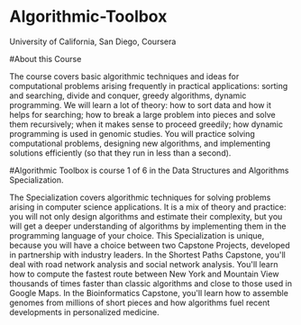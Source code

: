 # Algorithmic-Toolbox
University of California, San Diego, Coursera

#About this Course

The course covers basic algorithmic techniques and ideas for computational problems arising frequently in practical applications: sorting and searching, divide and conquer, greedy algorithms, dynamic programming. We will learn a lot of theory: how to sort data and how it helps for searching; how to break a large problem into pieces and solve them recursively; when it makes sense to proceed greedily; how dynamic programming is used in genomic studies. You will practice solving computational problems, designing new algorithms, and implementing solutions efficiently (so that they run in less than a second).

#Algorithmic Toolbox is course 1 of 6 in the Data Structures and Algorithms Specialization.

The Specialization covers algorithmic techniques for solving problems arising in computer science applications. It is a mix of theory and practice: you will not only design algorithms and estimate their complexity, but you will get a deeper understanding of algorithms by implementing them in the programming language of your choice. This Specialization is unique, because you will have a choice between two Capstone Projects, developed in partnership with industry leaders. In the Shortest Paths Capstone, you'll deal with road network analysis and social network analysis. You'll learn how to compute the fastest route between New York and Mountain View thousands of times faster than classic algorithms and close to those used in Google Maps. In the Bioinformatics Capstone, you'll learn how to assemble genomes from millions of short pieces and how algorithms fuel recent developments in personalized medicine.


